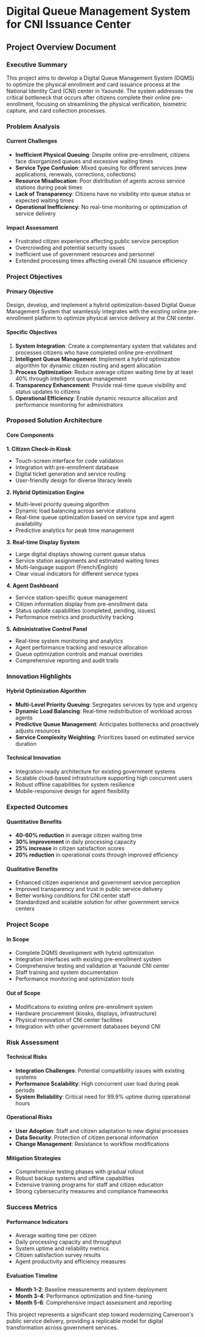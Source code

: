 # Digital Queue Management System for CNI Issuance Center
## Project Overview Document

### Executive Summary

This project aims to develop a Digital Queue Management System (DQMS) to optimize the physical enrollment and card issuance process at the National Identity Card (CNI) center in Yaoundé. The system addresses the critical bottleneck that occurs after citizens complete their online pre-enrollment, focusing on streamlining the physical verification, biometric capture, and card collection processes.

### Problem Analysis

#### Current Challenges
- **Inefficient Physical Queuing**: Despite online pre-enrollment, citizens face disorganized queues and excessive waiting times
- **Service Type Confusion**: Mixed queuing for different services (new applications, renewals, corrections, collections)
- **Resource Misallocation**: Poor distribution of agents across service stations during peak times
- **Lack of Transparency**: Citizens have no visibility into queue status or expected waiting times
- **Operational Inefficiency**: No real-time monitoring or optimization of service delivery

#### Impact Assessment
- Frustrated citizen experience affecting public service perception
- Overcrowding and potential security issues
- Inefficient use of government resources and personnel
- Extended processing times affecting overall CNI issuance efficiency

### Project Objectives

#### Primary Objective
Design, develop, and implement a hybrid optimization-based Digital Queue Management System that seamlessly integrates with the existing online pre-enrollment platform to optimize physical service delivery at the CNI center.

#### Specific Objectives
1. **System Integration**: Create a complementary system that validates and processes citizens who have completed online pre-enrollment
2. **Intelligent Queue Management**: Implement a hybrid optimization algorithm for dynamic citizen routing and agent allocation
3. **Process Optimization**: Reduce average citizen waiting time by at least 40% through intelligent queue management
4. **Transparency Enhancement**: Provide real-time queue visibility and status updates to citizens
5. **Operational Efficiency**: Enable dynamic resource allocation and performance monitoring for administrators

### Proposed Solution Architecture

#### Core Components

**1. Citizen Check-in Kiosk**
- Touch-screen interface for code validation
- Integration with pre-enrollment database
- Digital ticket generation and service routing
- User-friendly design for diverse literacy levels

**2. Hybrid Optimization Engine**
- Multi-level priority queuing algorithm
- Dynamic load balancing across service stations
- Real-time queue optimization based on service type and agent availability
- Predictive analytics for peak time management

**3. Real-time Display System**
- Large digital displays showing current queue status
- Service station assignments and estimated waiting times
- Multi-language support (French/English)
- Clear visual indicators for different service types

**4. Agent Dashboard**
- Service station-specific queue management
- Citizen information display from pre-enrollment data
- Status update capabilities (completed, pending, issues)
- Performance metrics and productivity tracking

**5. Administrative Control Panel**
- Real-time system monitoring and analytics
- Agent performance tracking and resource allocation
- Queue optimization controls and manual overrides
- Comprehensive reporting and audit trails

### Innovation Highlights

#### Hybrid Optimization Algorithm
- **Multi-Level Priority Queuing**: Segregates services by type and urgency
- **Dynamic Load Balancing**: Real-time redistribution of workload across agents
- **Predictive Queue Management**: Anticipates bottlenecks and proactively adjusts resources
- **Service Complexity Weighting**: Prioritizes based on estimated service duration

#### Technical Innovation
- Integration-ready architecture for existing government systems
- Scalable cloud-based infrastructure supporting high concurrent users
- Robust offline capabilities for system resilience
- Mobile-responsive design for agent flexibility

### Expected Outcomes

#### Quantitative Benefits
- **40-60% reduction** in average citizen waiting time
- **30% improvement** in daily processing capacity
- **25% increase** in citizen satisfaction scores
- **20% reduction** in operational costs through improved efficiency

#### Qualitative Benefits
- Enhanced citizen experience and government service perception
- Improved transparency and trust in public service delivery
- Better working conditions for CNI center staff
- Standardized and scalable solution for other government service centers

### Project Scope

#### In Scope
- Complete DQMS development with hybrid optimization
- Integration interfaces with existing pre-enrollment system
- Comprehensive testing and validation at Yaoundé CNI center
- Staff training and system documentation
- Performance monitoring and optimization tools

#### Out of Scope
- Modifications to existing online pre-enrollment system
- Hardware procurement (kiosks, displays, infrastructure)
- Physical renovation of CNI center facilities
- Integration with other government databases beyond CNI

### Risk Assessment

#### Technical Risks
- **Integration Challenges**: Potential compatibility issues with existing systems
- **Performance Scalability**: High concurrent user load during peak periods
- **System Reliability**: Critical need for 99.9% uptime during operational hours

#### Operational Risks
- **User Adoption**: Staff and citizen adaptation to new digital processes
- **Data Security**: Protection of citizen personal information
- **Change Management**: Resistance to workflow modifications

#### Mitigation Strategies
- Comprehensive testing phases with gradual rollout
- Robust backup systems and offline capabilities
- Extensive training programs for staff and citizen education
- Strong cybersecurity measures and compliance frameworks

### Success Metrics

#### Performance Indicators
- Average waiting time per citizen
- Daily processing capacity and throughput
- System uptime and reliability metrics
- Citizen satisfaction survey results
- Agent productivity and efficiency measures

#### Evaluation Timeline
- **Month 1-2**: Baseline measurements and system deployment
- **Month 3-4**: Performance optimization and fine-tuning
- **Month 5-6**: Comprehensive impact assessment and reporting

This project represents a significant step toward modernizing Cameroon's public service delivery, providing a replicable model for digital transformation across government services.
